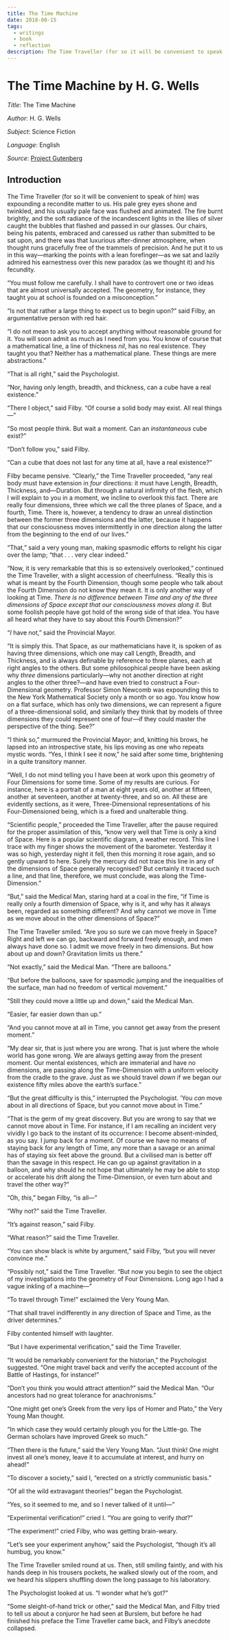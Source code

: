 ```yaml
---
title: The Time Machine
date: 2018-08-15
tags:
  - writings
  - book
  - reflection
description: The Time Traveller (for so it will be convenient to speak of him) was expounding a recondite matter to us. His pale grey eyes shone and twinkled, and his usually pale face was flushed and animated...
---
```


# The Time Machine by H. G. Wells

_Title_: The Time Machine

_Author_: H. G. Wells

_Subject_: Science Fiction

_Language_: English

_Source_: [Project Gutenberg](https://www.gutenberg.org/ebooks/35)

## Introduction

The Time Traveller (for so it will be convenient to speak of him) was
expounding a recondite matter to us. His pale grey eyes shone and
twinkled, and his usually pale face was flushed and animated. The fire
burnt brightly, and the soft radiance of the incandescent lights in the
lilies of silver caught the bubbles that flashed and passed in our
glasses. Our chairs, being his patents, embraced and caressed us rather
than submitted to be sat upon, and there was that luxurious
after-dinner atmosphere, when thought runs gracefully free of the
trammels of precision. And he put it to us in this way—marking the
points with a lean forefinger—as we sat and lazily admired his
earnestness over this new paradox (as we thought it) and his fecundity.

“You must follow me carefully. I shall have to controvert one or two
ideas that are almost universally accepted. The geometry, for instance,
they taught you at school is founded on a misconception.”

“Is not that rather a large thing to expect us to begin upon?” said
Filby, an argumentative person with red hair.

“I do not mean to ask you to accept anything without reasonable ground
for it. You will soon admit as much as I need from you. You know of
course that a mathematical line, a line of thickness _nil_, has no real
existence. They taught you that? Neither has a mathematical plane.
These things are mere abstractions.”

“That is all right,” said the Psychologist.

“Nor, having only length, breadth, and thickness, can a cube have a
real existence.”

“There I object,” said Filby. “Of course a solid body may exist. All
real things—”

“So most people think. But wait a moment. Can an _instantaneous_ cube
exist?”

“Don’t follow you,” said Filby.

“Can a cube that does not last for any time at all, have a real
existence?”

Filby became pensive. “Clearly,” the Time Traveller proceeded, “any
real body must have extension in _four_ directions: it must have
Length, Breadth, Thickness, and—Duration. But through a natural
infirmity of the flesh, which I will explain to you in a moment, we
incline to overlook this fact. There are really four dimensions, three
which we call the three planes of Space, and a fourth, Time. There is,
however, a tendency to draw an unreal distinction between the former
three dimensions and the latter, because it happens that our
consciousness moves intermittently in one direction along the latter
from the beginning to the end of our lives.”

“That,” said a very young man, making spasmodic efforts to relight his
cigar over the lamp; “that . . . very clear indeed.”

“Now, it is very remarkable that this is so extensively overlooked,”
continued the Time Traveller, with a slight accession of cheerfulness.
“Really this is what is meant by the Fourth Dimension, though some
people who talk about the Fourth Dimension do not know they mean it. It
is only another way of looking at Time. _There is no difference between
Time and any of the three dimensions of Space except that our
consciousness moves along it_. But some foolish people have got hold of
the wrong side of that idea. You have all heard what they have to say
about this Fourth Dimension?”

“_I_ have not,” said the Provincial Mayor.

“It is simply this. That Space, as our mathematicians have it, is
spoken of as having three dimensions, which one may call Length,
Breadth, and Thickness, and is always definable by reference to three
planes, each at right angles to the others. But some philosophical
people have been asking why _three_ dimensions particularly—why not
another direction at right angles to the other three?—and have even
tried to construct a Four-Dimensional geometry. Professor Simon Newcomb
was expounding this to the New York Mathematical Society only a month
or so ago. You know how on a flat surface, which has only two
dimensions, we can represent a figure of a three-dimensional solid, and
similarly they think that by models of three dimensions they could
represent one of four—if they could master the perspective of the
thing. See?”

“I think so,” murmured the Provincial Mayor; and, knitting his brows,
he lapsed into an introspective state, his lips moving as one who
repeats mystic words. “Yes, I think I see it now,” he said after some
time, brightening in a quite transitory manner.

“Well, I do not mind telling you I have been at work upon this geometry
of Four Dimensions for some time. Some of my results are curious. For
instance, here is a portrait of a man at eight years old, another at
fifteen, another at seventeen, another at twenty-three, and so on. All
these are evidently sections, as it were, Three-Dimensional
representations of his Four-Dimensioned being, which is a fixed and
unalterable thing.

“Scientific people,” proceeded the Time Traveller, after the pause
required for the proper assimilation of this, “know very well that Time
is only a kind of Space. Here is a popular scientific diagram, a
weather record. This line I trace with my finger shows the movement of
the barometer. Yesterday it was so high, yesterday night it fell, then
this morning it rose again, and so gently upward to here. Surely the
mercury did not trace this line in any of the dimensions of Space
generally recognised? But certainly it traced such a line, and that
line, therefore, we must conclude, was along the Time-Dimension.”

“But,” said the Medical Man, staring hard at a coal in the fire, “if
Time is really only a fourth dimension of Space, why is it, and why has
it always been, regarded as something different? And why cannot we move
in Time as we move about in the other dimensions of Space?”

The Time Traveller smiled. “Are you so sure we can move freely in
Space? Right and left we can go, backward and forward freely enough,
and men always have done so. I admit we move freely in two dimensions.
But how about up and down? Gravitation limits us there.”

“Not exactly,” said the Medical Man. “There are balloons.”

“But before the balloons, save for spasmodic jumping and the
inequalities of the surface, man had no freedom of vertical movement.”

“Still they could move a little up and down,” said the Medical Man.

“Easier, far easier down than up.”

“And you cannot move at all in Time, you cannot get away from the
present moment.”

“My dear sir, that is just where you are wrong. That is just where the
whole world has gone wrong. We are always getting away from the present
moment. Our mental existences, which are immaterial and have no
dimensions, are passing along the Time-Dimension with a uniform
velocity from the cradle to the grave. Just as we should travel _down_
if we began our existence fifty miles above the earth’s surface.”

“But the great difficulty is this,” interrupted the Psychologist. ’You
_can_ move about in all directions of Space, but you cannot move about
in Time.”

“That is the germ of my great discovery. But you are wrong to say that
we cannot move about in Time. For instance, if I am recalling an
incident very vividly I go back to the instant of its occurrence: I
become absent-minded, as you say. I jump back for a moment. Of course
we have no means of staying back for any length of Time, any more than
a savage or an animal has of staying six feet above the ground. But a
civilised man is better off than the savage in this respect. He can go
up against gravitation in a balloon, and why should he not hope that
ultimately he may be able to stop or accelerate his drift along the
Time-Dimension, or even turn about and travel the other way?”

“Oh, _this_,” began Filby, “is all—”

“Why not?” said the Time Traveller.

“It’s against reason,” said Filby.

“What reason?” said the Time Traveller.

“You can show black is white by argument,” said Filby, “but you will
never convince me.”

“Possibly not,” said the Time Traveller. “But now you begin to see the
object of my investigations into the geometry of Four Dimensions. Long
ago I had a vague inkling of a machine—”

“To travel through Time!” exclaimed the Very Young Man.

“That shall travel indifferently in any direction of Space and Time, as
the driver determines.”

Filby contented himself with laughter.

“But I have experimental verification,” said the Time Traveller.

“It would be remarkably convenient for the historian,” the Psychologist
suggested. “One might travel back and verify the accepted account of
the Battle of Hastings, for instance!”

“Don’t you think you would attract attention?” said the Medical Man.
“Our ancestors had no great tolerance for anachronisms.”

“One might get one’s Greek from the very lips of Homer and Plato,” the
Very Young Man thought.

“In which case they would certainly plough you for the Little-go. The
German scholars have improved Greek so much.”

“Then there is the future,” said the Very Young Man. “Just think! One
might invest all one’s money, leave it to accumulate at interest, and
hurry on ahead!”

“To discover a society,” said I, “erected on a strictly communistic
basis.”

“Of all the wild extravagant theories!” began the Psychologist.

“Yes, so it seemed to me, and so I never talked of it until—”

“Experimental verification!” cried I. “You are going to verify _that_?”

“The experiment!” cried Filby, who was getting brain-weary.

“Let’s see your experiment anyhow,” said the Psychologist, “though it’s
all humbug, you know.”

The Time Traveller smiled round at us. Then, still smiling faintly, and
with his hands deep in his trousers pockets, he walked slowly out of
the room, and we heard his slippers shuffling down the long passage to
his laboratory.

The Psychologist looked at us. “I wonder what he’s got?”

“Some sleight-of-hand trick or other,” said the Medical Man, and Filby
tried to tell us about a conjuror he had seen at Burslem, but before he
had finished his preface the Time Traveller came back, and Filby’s
anecdote collapsed.
